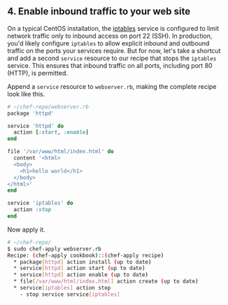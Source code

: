 ## 4. Enable inbound traffic to your web site

On a typical CentOS installation, the [iptables][iptables] service is configured to limit network traffic only to inbound access on port 22 (SSH). In production, you'd likely configure `iptables` to allow explicit inbound and outbound traffic on the ports your services require. But for now, let's take a shortcut and add a second `service` resource to our recipe that stops the `iptables` service. This ensures that inbound traffic on all ports, including port 80 (HTTP), is permitted.

Append a `service` resource to <code class="file-path">webserver.rb</code>, making the complete recipe look like this.

```ruby
# ~/chef-repo/webserver.rb
package 'httpd'

service 'httpd' do
  action [:start, :enable]
end

file '/var/www/html/index.html' do
  content '<html>
  <body>
    <h1>hello world</h1>
  </body>
</html>'
end

service 'iptables' do
  action :stop
end
```
Now apply it.

```bash
# ~/chef-repo/
$ sudo chef-apply webserver.rb
Recipe: (chef-apply cookbook)::(chef-apply recipe)
  * package[httpd] action install (up to date)
  * service[httpd] action start (up to date)
  * service[httpd] action enable (up to date)
  * file[/var/www/html/index.html] action create (up to date)
  * service[iptables] action stop
    - stop service service[iptables]
```


[iptables]: http://en.wikipedia.org/wiki/Iptables
